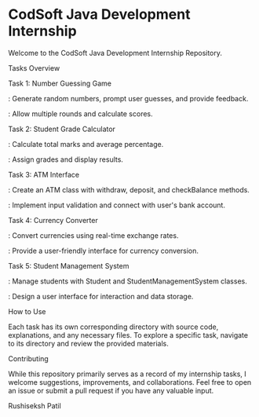 # CodSoft Java Development Internship
Welcome to the CodSoft Java Development Internship Repository.

Tasks Overview

Task 1: Number Guessing Game

: Generate random numbers, prompt user guesses, and provide feedback.

: Allow multiple rounds and calculate scores.


Task 2: Student Grade Calculator

: Calculate total marks and average percentage.

: Assign grades and display results.


Task 3: ATM Interface

: Create an ATM class with withdraw, deposit, and checkBalance methods.

: Implement input validation and connect with user's bank account.


Task 4: Currency Converter

: Convert currencies using real-time exchange rates.

: Provide a user-friendly interface for currency conversion.


Task 5: Student Management System

: Manage students with Student and StudentManagementSystem classes.

: Design a user interface for interaction and data storage.


How to Use

Each task has its own corresponding directory with source code, explanations, and any necessary files. To explore a specific task, navigate to its directory and review the provided materials.


Contributing

While this repository primarily serves as a record of my internship tasks, I welcome suggestions, improvements, and collaborations. Feel free to open an issue or submit a pull request if you have any valuable input.

Rushiseksh Patil
